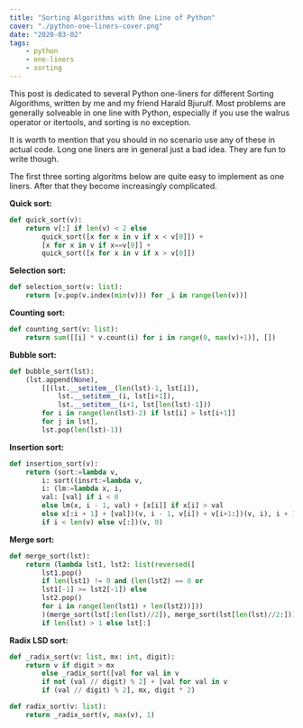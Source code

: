 ```yaml
---
title: "Sorting Algorithms with One Line of Python"
cover: "./python-one-liners-cover.png"
date: "2020-03-02"
tags:
    - python
    - one-liners
    - sorting
---
```

This post is dedicated to several Python one-liners for different Sorting Algorithms, written by me and my friend Harald Bjurulf. 
Most problems are generally solveable in one line with Python, especially if you use the walrus operator or itertools, and sorting is no exception.  

It is worth to mention that you should in no scenario use any of these in actual code. Long one liners are in general just a bad idea. They are fun to write though.  

The first three sorting algoritms below are quite easy to implement as one liners. After that they become increasingly complicated.  

**Quick sort:** 
```python
def quick_sort(v):
    return v[:] if len(v) < 2 else 
        quick_sort([x for x in v if x < v[0]]) + 
        [x for x in v if x==v[0]] + 
        quick_sort([x for x in v if x > v[0]])
```

**Selection sort:**  
```python
def selection_sort(v: list):
    return [v.pop(v.index(min(v))) for _i in range(len(v))]
```

**Counting sort:**  
```python
def counting_sort(v: list):
    return sum([[i] * v.count(i) for i in range(0, max(v)+1)], [])
```

**Bubble sort:**
```python
def bubble_sort(lst):
    (lst.append(None), 
        [[(lst.__setitem__(len(lst)-1, lst[i]), 
            lst.__setitem__(i, lst[i+1]), 
            lst.__setitem__(i+1, lst[len(lst)-1]))
        for i in range(len(lst)-2) if lst[i] > lst[i+1]] 
        for j in lst],
        lst.pop(len(lst)-1))
```

**Insertion sort:**
```python
def insertion_sort(v):
    return (sort:=lambda v, 
        i: sort((insrt:=lambda v, 
        i: (lm:=lambda x, i, 
        val: [val] if i < 0 
        else lm(x, i - 1, val) + [x[i]] if x[i] > val 
        else x[:i + 1] + [val])(v, i - 1, v[i]) + v[i+1:])(v, i), i + 1) 
        if i < len(v) else v[:])(v, 0)
```

**Merge sort:**
```python
def merge_sort(lst):
    return (lambda lst1, lst2: list(reversed([
        lst1.pop()
        if len(lst1) != 0 and (len(lst2) == 0 or
        lst1[-1] >= lst2[-1]) else 
        lst2.pop()
        for i in range(len(lst1) + len(lst2))]))
        )(merge_sort(lst[:len(lst)//2]), merge_sort(lst[len(lst)//2:])) 
        if len(lst) > 1 else lst[:]
```

**Radix LSD sort:**  
```python
def _radix_sort(v: list, mx: int, digit):
    return v if digit > mx 
        else _radix_sort([val for val in v 
        if not (val // digit) % 2] + [val for val in v 
        if (val // digit) % 2], mx, digit * 2)

def radix_sort(v: list):
    return _radix_sort(v, max(v), 1)
```